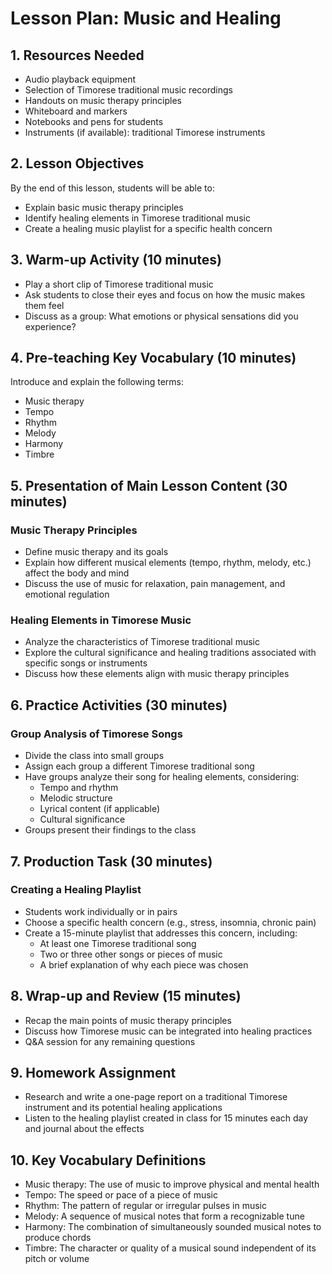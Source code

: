 # Lesson Plan: Music and Healing

## 1. Resources Needed

- Audio playback equipment
- Selection of Timorese traditional music recordings
- Handouts on music therapy principles
- Whiteboard and markers
- Notebooks and pens for students
- Instruments (if available): traditional Timorese instruments

## 2. Lesson Objectives

By the end of this lesson, students will be able to:
- Explain basic music therapy principles
- Identify healing elements in Timorese traditional music
- Create a healing music playlist for a specific health concern

## 3. Warm-up Activity (10 minutes)

- Play a short clip of Timorese traditional music
- Ask students to close their eyes and focus on how the music makes them feel
- Discuss as a group: What emotions or physical sensations did you experience?

## 4. Pre-teaching Key Vocabulary (10 minutes)

Introduce and explain the following terms:
- Music therapy
- Tempo
- Rhythm
- Melody
- Harmony
- Timbre

## 5. Presentation of Main Lesson Content (30 minutes)

### Music Therapy Principles
- Define music therapy and its goals
- Explain how different musical elements (tempo, rhythm, melody, etc.) affect the body and mind
- Discuss the use of music for relaxation, pain management, and emotional regulation

### Healing Elements in Timorese Music
- Analyze the characteristics of Timorese traditional music
- Explore the cultural significance and healing traditions associated with specific songs or instruments
- Discuss how these elements align with music therapy principles

## 6. Practice Activities (30 minutes)

### Group Analysis of Timorese Songs
- Divide the class into small groups
- Assign each group a different Timorese traditional song
- Have groups analyze their song for healing elements, considering:
  * Tempo and rhythm
  * Melodic structure
  * Lyrical content (if applicable)
  * Cultural significance
- Groups present their findings to the class

## 7. Production Task (30 minutes)

### Creating a Healing Playlist
- Students work individually or in pairs
- Choose a specific health concern (e.g., stress, insomnia, chronic pain)
- Create a 15-minute playlist that addresses this concern, including:
  * At least one Timorese traditional song
  * Two or three other songs or pieces of music
  * A brief explanation of why each piece was chosen

## 8. Wrap-up and Review (15 minutes)

- Recap the main points of music therapy principles
- Discuss how Timorese music can be integrated into healing practices
- Q&A session for any remaining questions

## 9. Homework Assignment

- Research and write a one-page report on a traditional Timorese instrument and its potential healing applications
- Listen to the healing playlist created in class for 15 minutes each day and journal about the effects

## 10. Key Vocabulary Definitions

- Music therapy: The use of music to improve physical and mental health
- Tempo: The speed or pace of a piece of music
- Rhythm: The pattern of regular or irregular pulses in music
- Melody: A sequence of musical notes that form a recognizable tune
- Harmony: The combination of simultaneously sounded musical notes to produce chords
- Timbre: The character or quality of a musical sound independent of its pitch or volume